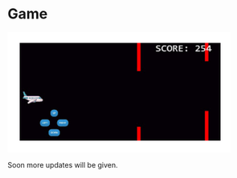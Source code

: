 # Game
![Game Screenshot](https://github.com/KinhaNisha/flying-game/blob/main/Screenshot%202024-04-02%20171221.png?raw=true)


Soon more updates will be given.
